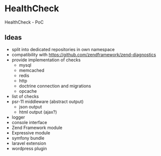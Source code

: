 # HealthCheck
HealthCheck - PoC

## Ideas
* split into dedicated repositories in own namespace
* compatibility with https://github.com/zendframework/zend-diagnostics
* provide implementation of checks
    * mysql
    * memcached
    * redis
    * http
    * doctrine connection and migrations
    * opcache
* list of checks
* psr-11 middleware (abstract output)
    * json output
    * html output (ajax?)
* logger
* console interface
* Zend Framework module
* Expressive module
* symfony bundle
* laravel extension
* wordpress plugin
